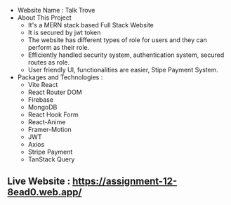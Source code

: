 -   Website Name : Talk Trove
-   About This Project
    -   It's a MERN stack based Full Stack Website
    -   It is secured by jwt token
    -   The website has different types of role for users and they can perform as their role.
    -   Efficiently handled security system, authentication system, secured routes as role.
    -   User friendly UI, functionalities are easier, Stipe Payment System.
-   Packages and Technologies :
    -   Vite React
    -   React Router DOM
    -   Firebase
    -   MongoDB
    -   React Hook Form
    -   React-Anime
    -   Framer-Motion
    -   JWT
    -   Axios
    -   Stripe Payment
    -   TanStack Query

## Live Website : https://assignment-12-8ead0.web.app/
